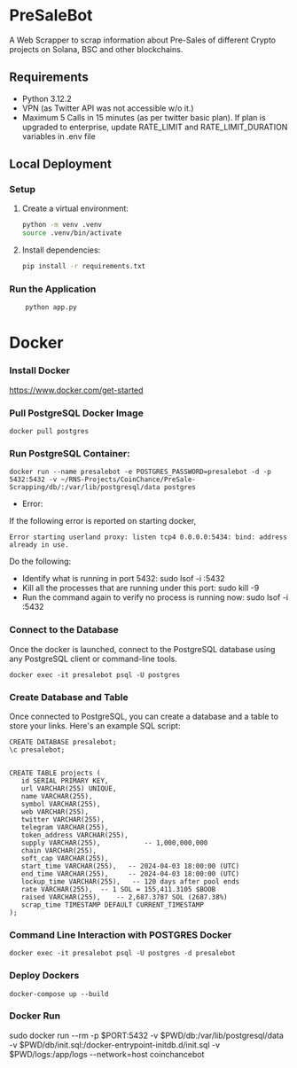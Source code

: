 # PreSaleBot
A Web Scrapper to scrap information about Pre-Sales of different Crypto projects on Solana, BSC and other blockchains. 


## Requirements

- Python 3.12.2
- VPN (as Twitter API was not accessible w/o it.)
- Maximum 5 Calls in 15 minutes (as per twitter basic plan). If plan is upgraded to enterprise, update RATE_LIMIT and RATE_LIMIT_DURATION variables in .env file

## Local Deployment

### Setup

1. Create a virtual environment:

    ```bash
    python -m venv .venv
    source .venv/bin/activate
    ```

2. Install dependencies:

    ```bash
    pip install -r requirements.txt
    ```

### Run the Application
```bash
    python app.py  
```



# Docker

### Install Docker

 https://www.docker.com/get-started

### Pull PostgreSQL Docker Image

 ```
 docker pull postgres
 ```

### Run PostgreSQL Container:

 ```
 docker run --name presalebot -e POSTGRES_PASSWORD=presalebot -d -p 5432:5432 -v ~/RNS-Projects/CoinChance/PreSale-Scrapping/db/:/var/lib/postgresql/data postgres
 ```

- Error:

If the following error is reported on starting docker, 

 ```
 Error starting userland proxy: listen tcp4 0.0.0.0:5434: bind: address already in use.
 ```

Do the following: 

* Identify what is running in port 5432: sudo lsof -i :5432
* Kill all the processes that are running under this port: sudo kill -9 <pid>
* Run the command again to verify no process is running now: sudo lsof -i :5432

### Connect to the Database
Once the docker is launched, connect to the PostgreSQL database using any PostgreSQL client or command-line tools.

 ```
 docker exec -it presalebot psql -U postgres
 ```

### Create Database and Table 
Once connected to PostgreSQL, you can create a database and a table to store your links. Here's an example SQL script:

 ```
CREATE DATABASE presalebot;
\c presalebot;


CREATE TABLE projects (
    id SERIAL PRIMARY KEY,
    url VARCHAR(255) UNIQUE,
    name VARCHAR(255), 
    symbol VARCHAR(255),
    web VARCHAR(255),
    twitter VARCHAR(255),
    telegram VARCHAR(255),
    token_address VARCHAR(255),
    supply VARCHAR(255),           -- 1,000,000,000
    chain VARCHAR(255),
    soft_cap VARCHAR(255),
    start_time VARCHAR(255),   -- 2024-04-03 18:00:00 (UTC)
    end_time VARCHAR(255),     -- 2024-04-03 18:00:00 (UTC)
    lockup_time VARCHAR(255),   -- 120 days after pool ends
    rate VARCHAR(255),  -- 1 SOL = 155,411.3105 $BOOB
    raised VARCHAR(255),    -- 2,687.3787 SOL (2687.38%)
    scrap_time TIMESTAMP DEFAULT CURRENT_TIMESTAMP
);

 ```

### Command Line Interaction with POSTGRES Docker

```
docker exec -it presalebot psql -U postgres -d presalebot 
```


### Deploy Dockers
```
docker-compose up --build
```
### Docker Run

sudo docker run  --rm -p $PORT:5432 -v $PWD/db:/var/lib/postgresql/data -v $PWD/db/init.sql:/docker-entrypoint-initdb.d/init.sql -v $PWD/logs:/app/logs --network=host coinchancebot
